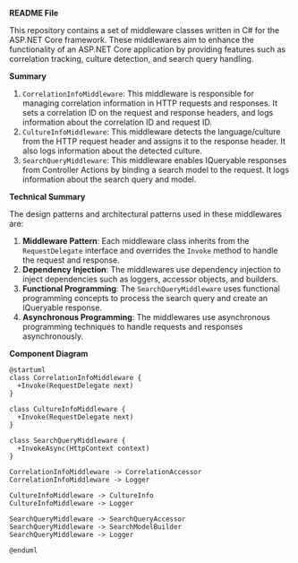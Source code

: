 **README File**

This repository contains a set of middleware classes written in C# for the ASP.NET Core framework. These middlewares aim to enhance the functionality of an ASP.NET Core application by providing features such as correlation tracking, culture detection, and search query handling.

**Summary**

1. `CorrelationInfoMiddleware`: This middleware is responsible for managing correlation information in HTTP requests and responses. It sets a correlation ID on the request and response headers, and logs information about the correlation ID and request ID.
2. `CultureInfoMiddleware`: This middleware detects the language/culture from the HTTP request header and assigns it to the response header. It also logs information about the detected culture.
3. `SearchQueryMiddleware`: This middleware enables IQueryable responses from Controller Actions by binding a search model to the request. It logs information about the search query and model.

**Technical Summary**

The design patterns and architectural patterns used in these middlewares are:

1. **Middleware Pattern**: Each middleware class inherits from the `RequestDelegate` interface and overrides the `Invoke` method to handle the request and response.
2. **Dependency Injection**: The middlewares use dependency injection to inject dependencies such as loggers, accessor objects, and builders.
3. **Functional Programming**: The `SearchQueryMiddleware` uses functional programming concepts to process the search query and create an IQueryable response.
4. **Asynchronous Programming**: The middlewares use asynchronous programming techniques to handle requests and responses asynchronously.

**Component Diagram**

```plantuml
@startuml
class CorrelationInfoMiddleware {
  +Invoke(RequestDelegate next)
}

class CultureInfoMiddleware {
  +Invoke(RequestDelegate next)
}

class SearchQueryMiddleware {
  +InvokeAsync(HttpContext context)
}

CorrelationInfoMiddleware -> CorrelationAccessor
CorrelationInfoMiddleware -> Logger

CultureInfoMiddleware -> CultureInfo
CultureInfoMiddleware -> Logger

SearchQueryMiddleware -> SearchQueryAccessor
SearchQueryMiddleware -> SearchModelBuilder
SearchQueryMiddleware -> Logger

@enduml
```